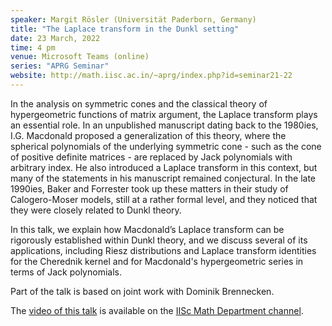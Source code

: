 ```yaml
---
speaker: Margit Rösler (Universität Paderborn, Germany)
title: "The Laplace transform in the Dunkl setting"
date: 23 March, 2022
time: 4 pm
venue: Microsoft Teams (online)
series: "APRG Seminar"
website: http://math.iisc.ac.in/~aprg/index.php?id=seminar21-22
---
```


In the analysis on symmetric cones and the classical theory of hypergeometric
functions of matrix argument, the Laplace transform plays an essential role.
In an unpublished manuscript dating back to the 1980ies, I.G. Macdonald proposed
a generalization of this theory, where the spherical polynomials of the
underlying symmetric cone  - such as the cone of positive definite matrices -
are replaced by Jack polynomials with arbitrary index. He also introduced a
Laplace transform in this context, but many of the statements in his manuscript
remained conjectural. In the late 1990ies, Baker and Forrester took up these
matters in their study of Calogero-Moser models, still at a rather formal level, 
and they noticed that they were closely related to Dunkl theory.

In this talk, we explain how Macdonald’s Laplace transform can be rigorously
established within Dunkl theory, and we discuss several of its applications,
including Riesz distributions and Laplace transform identities for the Cherednik
kernel and for Macdonald's hypergeometric series in terms of Jack polynomials. 

Part of the talk is based on joint work with Dominik Brennecken.

The [video of this talk](https://www.youtube.com/watch?v=VfCDHBTYmss&list=PLQXtaLhI1-1qxOEykh-1WOFkYuIzEE-ev) is available
on the [IISc Math Department channel](https://www.youtube.com/channel/UCR5Igvq9HScQKlPr-0coSIg/playlists).
